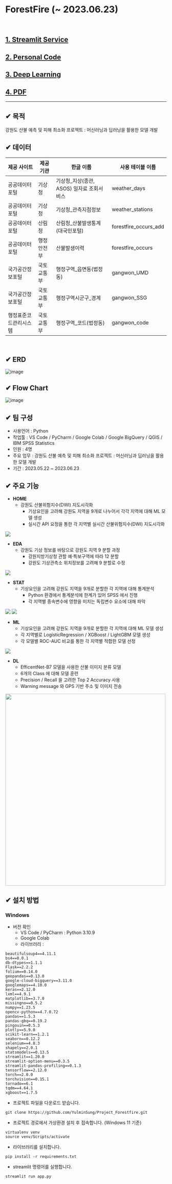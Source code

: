 # ForestFire (~ 2023.06.23)
<br/>

## [1. Streamlit Service](https://yulminsung-forestfire-app-b2m0vk.streamlit.app/ "Streamlit Link")<br/>

## [2. Personal Code](https://github.com/YulminSung/Project_Forestfire/tree/main/code ".Code Link")<br/>

## [3. Deep Learning](https://github.com/YulminSung/Project_Forestfire/blob/main/code/DL_EfficientNet.ipynb/ ".DL Link")<br/>

## [4. PDF](https://github.com/YulminSung/Project_Forestfire/blob/main/file/ppt/ForestFire.pdf "PDF Link")<br/>

---

## ✔ 목적
강원도 산불 예측 및 피해 최소화 프로젝트 : 머신러닝과 딥러닝을 활용한 모델 개발
<br/>

## ✔ 데이터
| 제공 사이트          | 제공 기관   | 한글 이름  | 사용 테이블 이름 |
|---------------------|------------|--------|-------------|
| 공공데이터포털      | 기상청     | 기상청_지상(종관, ASOS) 일자료 조회서비스 | weather_days|
| 공공데이터포털      | 기상청     | 기상청_관측지점정보 | weather_stations|
| 공공데이터포털      | 산림청    | 산림청_산불발생통계(대국민포털) | forestfire_occurs_add |
| 공공데이터포털      | 행정안전부 | 산불발생이력 | forestfire_occurs|
| 국가공간정보포털    | 국토교통부 | 행정구역_읍면동(법정동) | gangwon_UMD |
| 국가공간정보포털    | 국토교통부 | 행정구역시군구_경계 | gangwon_SSG |
| 행정표준코드관리시스템 | 국토교통부 | 행정구역_코드(법정동) | gangwon_code|
<br/>

## ✔ ERD
![image](https://github.com/YulminSung/Project_Forestfire/blob/main/file/img/ERD.png)
<br/>

## ✔ Flow Chart
![image](https://github.com/YulminSung/Project_Forestfire/blob/main/file/img/flowchart.png)
<br/>

## ✔ 팀 구성
- 사용언어 : Python
- 작업툴 : VS Code / PyCharm / Google Colab / Google BigQuery / QGIS / IBM SPSS Statistics
- 인원 : 4명
- 주요 업무 : 강원도 산불 예측 및 피해 최소화 프로젝트 : 머신러닝과 딥러닝을 활용한 모델 개발
- 기간 : 2023.05.22 ~ 2023.06.23

## ✔ 주요 기능
- **HOME**
  - 강원도 산불위험지수(DWI) 지도시각화
    - 기상요인을 고려해 강원도 지역을 9개로 나누어서 각각 지역에 대해 ML 모델 생성
    - 실시간 API 요청을 통한 각 지역별 실시간 산불위험지수(DWI) 지도시각화

<img src="/file/img/home_img.png">

- **EDA**
  - 강원도 기상 정보를 바탕으로 강원도 지역 9 분할 과정
    - 강원지방기상청 관할 예·특보구역에 따라 12 분할
    - 강원도 기상관측소 위치정보를 고려해 9 분할로 수정

<img src="/file/img/EDA_img.png">

- **STAT**
  - 기상요인을 고려해 강원도 지역을 9개로 분할한 각 지역에 대해 통계분석
    - Python 환경에서 통계분석에 한계가 있어 SPSS 에서 진행
    - 각 지역별 종속변수에 영향을 미치는 독립변수 요소에 대해 파악

<img src="/file/img/stat_img1.png">
<img src="/file/img/stat_img2.png">

- **ML**
  - 기상요인을 고려해 강원도 지역을 9개로 분할한 각 지역에 대해 ML 모델 생성
  - 각 지역별로 LogisticRegression / XGBoost / LightGBM 모델 생성
  - 각 모델별 ROC-AUC 비교를 통한 각 지역별 적합한 모델 선정

<img src="/file/img/model_img.png">

- **DL**
  - EfficentNet-B7 모델을 사용한 산불 이미지 분류 모델
  - 6개의 Class 에 대해 모델 훈련
  - Precision / Recall 을 고려한 Top 2 Accuracy 사용
  - Warning message 와 GPS 기반 주소 및 이미지 전송

<img src="/file/img/DL_img.png" width="500" height="600">

## ✔ 설치 방법

### Windows
- 버전 확인
  - VS Code / PyCharm : Python 3.10.9
  - Google Colab
  - 라이브러리 : 
```
beautifulsoup4==4.11.1
bs4==0.0.1
db-dtypes==1.1.1
Flask==2.2.2
folium==0.14.0
geopandas==0.13.0
google-cloud-bigquery==3.11.0
googlemaps==4.10.0
keras==2.12.0
lxml==4.9.1
matplotlib==3.7.0
missingno==0.5.2
numpy==1.23.5
opencv-python==4.7.0.72
pandas==1.5.3
pandas-gbq==0.19.2
pingouin==0.5.3
plotly==5.9.0
scikit-learn==1.2.1
seaborn==0.12.2
selenium==4.8.3
shapely==2.0.1
statsmodels==0.13.5
streamlit==1.20.0
streamlit-option-menu==0.3.5
streamlit-pandas-profiling==0.1.3
tensorflow==2.12.0
torch==2.0.0
torchvision==0.15.1
tornado==6.1
tqdm==4.64.1
xgboost==1.7.5
```
- 프로젝트 파일을 다운로드 받습니다.
```
git clone https://github.com/YulminSung/Project_Forestfire.git
```
- 프로젝트 경로에서 가상환경 설치 후 접속합니다. (Windows 11 기준)
```
virtualenv venv
source venv/Scripts/activate
```
- 라이브러리를 설치합니다.
```
pip install -r requirements.txt
```
- streamlit 명령어를 실행합니다.
```
streamlit run app.py
```
